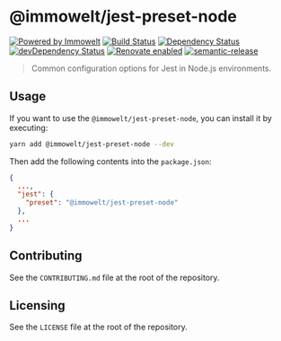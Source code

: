 # @immowelt/jest-preset-node

[![Powered by Immowelt](https://img.shields.io/badge/powered%20by-immowelt-yellow.svg?colorB=ffb200)](https://stackshare.io/immowelt-group/)
[![Build Status](https://travis-ci.org/ImmoweltGroup/jest-preset-node.svg?branch=master)](https://travis-ci.org/ImmoweltGroup/jest-preset-node)
[![Dependency Status](https://david-dm.org/ImmoweltGroup/jest-preset-node.svg)](https://david-dm.org/ImmoweltGroup/jest-preset-node)
[![devDependency Status](https://david-dm.org/ImmoweltGroup/jest-preset-node/dev-status.svg)](https://david-dm.org/ImmoweltGroup/jest-preset-node#info=devDependencies&view=table)
[![Renovate enabled](https://img.shields.io/badge/renovate-enabled-brightgreen.svg)](https://renovateapp.com/)
[![semantic-release](https://img.shields.io/badge/%20%20%F0%9F%93%A6%F0%9F%9A%80-semantic--release-e10079.svg)](https://github.com/semantic-release/semantic-release)

> Common configuration options for Jest in Node.js environments.

## Usage
If you want to use the  `@immowelt/jest-preset-node`, you can install it by executing:
```bash
yarn add @immowelt/jest-preset-node --dev
```

Then add the following contents into the `package.json`:

```json
{
  ...,
  "jest": {
    "preset": "@immowelt/jest-preset-node"
  },
  ...
}
```

## Contributing
See the `CONTRIBUTING.md` file at the root of the repository.

## Licensing
See the `LICENSE` file at the root of the repository.
